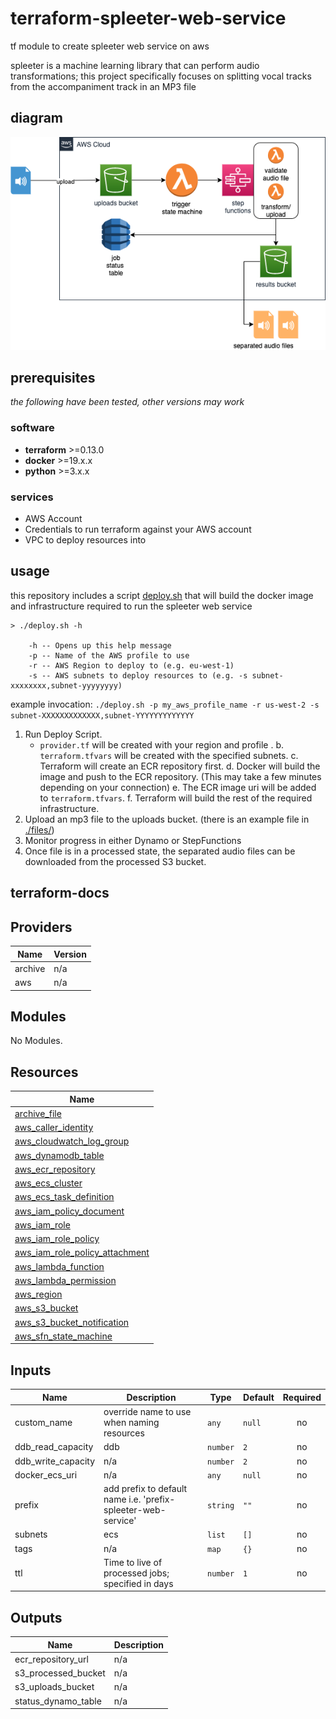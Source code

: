 # terraform-spleeter-web-service
tf module to create spleeter web service on aws

spleeter is a machine learning library that can perform audio transformations; this project specifically focuses on splitting vocal tracks from the accompaniment track in an MP3 file

## diagram
![diagram](./docs/images/architecture-diagram.png)

## prerequisites
*the following have been tested, other versions may work*

### software
- **terraform** >=0.13.0
- **docker** >=19.x.x
- **python** >=3.x.x

### services
- AWS Account
- Credentials to run terraform against your AWS account
- VPC to deploy resources into

## usage
this repository includes a script [deploy.sh](./deploy.sh) that will build the docker image and infrastructure required to run the spleeter web service

```
> ./deploy.sh -h

    -h -- Opens up this help message
    -p -- Name of the AWS profile to use
    -r -- AWS Region to deploy to (e.g. eu-west-1)
    -s -- AWS subnets to deploy resources to (e.g. -s subnet-xxxxxxxx,subnet-yyyyyyyy)
```

example invocation: `./deploy.sh -p my_aws_profile_name -r us-west-2 -s subnet-XXXXXXXXXXXXX,subnet-YYYYYYYYYYYYY`

1. Run Deploy Script.
    * `provider.tf` will be created with your region and profile .
    b. `terraform.tfvars` will be created with the specified subnets.
    c. Terraform will create an ECR repository first.
    d. Docker will build the image and push to the ECR repository. (This may take a few minutes depending on your connection)
    e. The ECR image uri will be added to `terraform.tfvars`.
    f. Terraform will build the rest of the required infrastructure.
2. Upload an mp3 file to the uploads bucket. (there is an example file in [./files/](./files))
3. Monitor progress in either Dynamo or StepFunctions
4. Once file is in a processed state, the separated audio files can be downloaded from the processed S3 bucket.

## terraform-docs
## Providers

| Name | Version |
|------|---------|
| archive | n/a |
| aws | n/a |

## Modules

No Modules.

## Resources

| Name |
|------|
| [archive_file](https://registry.terraform.io/providers/hashicorp/archive/latest/docs/data-sources/file) |
| [aws_caller_identity](https://registry.terraform.io/providers/hashicorp/aws/latest/docs/data-sources/caller_identity) |
| [aws_cloudwatch_log_group](https://registry.terraform.io/providers/hashicorp/aws/latest/docs/resources/cloudwatch_log_group) |
| [aws_dynamodb_table](https://registry.terraform.io/providers/hashicorp/aws/latest/docs/resources/dynamodb_table) |
| [aws_ecr_repository](https://registry.terraform.io/providers/hashicorp/aws/latest/docs/resources/ecr_repository) |
| [aws_ecs_cluster](https://registry.terraform.io/providers/hashicorp/aws/latest/docs/resources/ecs_cluster) |
| [aws_ecs_task_definition](https://registry.terraform.io/providers/hashicorp/aws/latest/docs/resources/ecs_task_definition) |
| [aws_iam_policy_document](https://registry.terraform.io/providers/hashicorp/aws/latest/docs/data-sources/iam_policy_document) |
| [aws_iam_role](https://registry.terraform.io/providers/hashicorp/aws/latest/docs/resources/iam_role) |
| [aws_iam_role_policy](https://registry.terraform.io/providers/hashicorp/aws/latest/docs/resources/iam_role_policy) |
| [aws_iam_role_policy_attachment](https://registry.terraform.io/providers/hashicorp/aws/latest/docs/resources/iam_role_policy_attachment) |
| [aws_lambda_function](https://registry.terraform.io/providers/hashicorp/aws/latest/docs/resources/lambda_function) |
| [aws_lambda_permission](https://registry.terraform.io/providers/hashicorp/aws/latest/docs/resources/lambda_permission) |
| [aws_region](https://registry.terraform.io/providers/hashicorp/aws/latest/docs/data-sources/region) |
| [aws_s3_bucket](https://registry.terraform.io/providers/hashicorp/aws/latest/docs/resources/s3_bucket) |
| [aws_s3_bucket_notification](https://registry.terraform.io/providers/hashicorp/aws/latest/docs/resources/s3_bucket_notification) |
| [aws_sfn_state_machine](https://registry.terraform.io/providers/hashicorp/aws/latest/docs/resources/sfn_state_machine) |

## Inputs

| Name | Description | Type | Default | Required |
|------|-------------|------|---------|:--------:|
| custom\_name | override name to use when naming resources | `any` | `null` | no |
| ddb\_read\_capacity | ddb | `number` | `2` | no |
| ddb\_write\_capacity | n/a | `number` | `2` | no |
| docker\_ecs\_uri | n/a | `any` | `null` | no |
| prefix | add prefix to default name i.e. 'prefix-spleeter-web-service' | `string` | `""` | no |
| subnets | ecs | `list` | `[]` | no |
| tags | n/a | `map` | `{}` | no |
| ttl | Time to live of processed jobs; specified in days | `number` | `1` | no |

## Outputs

| Name | Description |
|------|-------------|
| ecr\_repository\_url | n/a |
| s3\_processed\_bucket | n/a |
| s3\_uploads\_bucket | n/a |
| status\_dynamo\_table | n/a |

